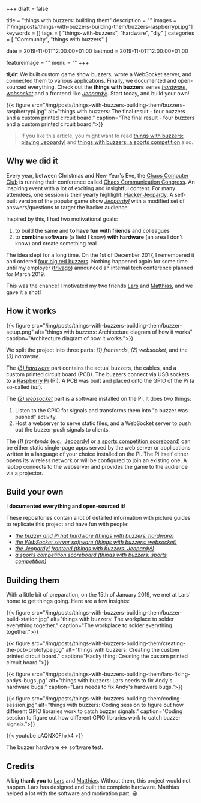 +++
draft = false

title = "things with buzzers: building them"
description = ""
images = ["/img/posts/things-with-buzzers-building-them/buzzers-raspberrypi.jpg"]
keywords = []
tags = [
    "things-with-buzzers",
    "hardware",
    "diy"
]
categories = [
    "Community",
    "things with buzzers"
]

date = 2019-11-01T12:00:00+01:00
lastmod = 2019-11-01T12:00:00+01:00

featureimage = ""
menu = ""
+++

**tl;dr**: We built custom game show buzzers, wrote a WebSocket server, and connected them to various applications.
Finally, we documented and open-sourced everything. Check out the **things with buzzers** series _[hardware](https://github.com/andygrunwald/things-with-buzzers-hardware)_, _[websocket](https://github.com/andygrunwald/things-with-buzzers-websocket)_ and a frontend like _[Jeopardy!](https://github.com/andygrunwald/things-with-buzzers-jeopardy)_.
Start today, and build your own!

<!--more-->

{{< figure src="/img/posts/things-with-buzzers-building-them/buzzers-raspberrypi.jpg" alt="things with buzzers: The final result - four buzzers and a custom printed circuit board." caption="The final result - four buzzers and a custom printed circuit board.">}}

> If you like this article, you might want to read [things with buzzers: playing Jeopardy!](/blog/things-with-buzzers-playing-jeopardy/) and [things with buzzers: a sports competition](/blog/things-with-buzzers-a-sports-competition/) also.

## Why we did it

Every year, between Christmas and New Year's Eve, the [Chaos Computer Club](https://www.ccc.de/en/) is running their conference called [Chaos Communication Congress](https://events.ccc.de/).
An inspiring event with a lot of exciting and insightful content.
For many attendees, one session is their yearly highlight: [Hacker Jeopardy](https://media.ccc.de/search/?q=Hacker+Jeopardy).
A self-built version of the popular game show [_Jeopardy!_](https://en.wikipedia.org/wiki/Jeopardy!) with a modified set of answers/questions to target the hacker audience.

Inspired by this, I had two motivational goals:

1. to build the same and **to have fun with friends** and colleagues
2. to **combine software** (a field I know) **with hardware** (an area I don't know) and create something real

The idea slept for a long time.
On the 1st of December 2017, I remembered it and ordered [four big red buzzers](https://www.amazon.de/Beleuchtete-Druckkn%C3%B6pfe-S%C3%A4ulengang-Maschinen-Betriebene/dp/B07F9W55FX/ref=sr_1_11?__mk_de_DE=%C3%85M%C3%85%C5%BD%C3%95%C3%91&dchild=1&keywords=convex+taster&qid=1624985594&sr=8-11).
Nothing happened again for some time until my employer ([trivago](https://www.trivago.com/)) announced an internal tech conference planned for March 2019.

This was the chance!
I motivated my two friends [Lars](https://twitter.com/derebbe) and [Matthias](https://endler.dev), and we gave it a shot!

## How it works

{{< figure src="/img/posts/things-with-buzzers-building-them/buzzer-setup.png" alt="things with buzzers: Architecture diagram of how it works" caption="Architecture diagram of how it works.">}}

We split the project into three parts: _(1) frontends_, _(2) websocket_, and the _(3) hardware_.

The _[(3) hardware](https://github.com/andygrunwald/things-with-buzzers-hardware)_ part contains the actual buzzers, the cables, and a custom printed circuit board (PCB).
The buzzers connect via USB sockets to a [Raspberry Pi](https://www.raspberrypi.org/) (Pi).
A PCB was built and placed onto the GPIO of the Pi (a so-called _hat_).

The _[(2) websocket](https://github.com/andygrunwald/things-with-buzzers-websocket)_ part is a software installed on the Pi.
It does two things:

1. Listen to the GPIO for signals and transforms them into "a buzzer was pushed" activity.
2. Host a webserver to serve static files, and a WebSocket server to push out the buzzer-push signals to clients.

The _(1) frontends_ (e.g., [Jeopardy!](https://github.com/andygrunwald/things-with-buzzers-jeopardy) or [a sports competition scoreboard](https://github.com/andygrunwald/things-with-buzzers-sports-competition)) can be either static single-page apps served by the web server or applications written in a language of your choice installed on the Pi.
The Pi itself either opens its wireless network or will be configured to join an existing one.
A laptop connects to the webserver and provides the game to the audience via a projector.

## Build your own

I **documented everything and open-sourced it**!

These repositories contain a lot of detailed information with picture guides to replicate this project and have fun with people:

* _[the buzzer and Pi hat hardware (things with buzzers: hardware)](https://github.com/andygrunwald/things-with-buzzers-hardware)_
* _[the WebSocket server software (things with buzzers: websocket)](https://github.com/andygrunwald/things-with-buzzers-websocket)_
* _[the Jeopardy! frontend (things with buzzers: Jeopardy!)](https://github.com/andygrunwald/things-with-buzzers-jeopardy)_
* _[a sports competition scoreboard (things with buzzers: sports competition)](https://github.com/andygrunwald/things-with-buzzers-sports-competition)_

## Building them

With a little bit of preparation, on the 15th of January 2019, we met at Lars' home to get things going.
Here are a few insights:

{{< figure src="/img/posts/things-with-buzzers-building-them/buzzer-build-station.jpg" alt="things with buzzers: The workplace to solder everything together." caption="The workplace to solder everything together.">}}

{{< figure src="/img/posts/things-with-buzzers-building-them/creating-the-pcb-prototype.jpg" alt="things with buzzers: Creating the custom printed circuit board." caption="Hacky thing: Creating the custom printed circuit board.">}}

{{< figure src="/img/posts/things-with-buzzers-building-them/lars-fixing-andys-bugs.jpg" alt="things with buzzers: Lars needs to fix Andy's hardware bugs." caption="Lars needs to fix Andy's hardware bugs.">}}

{{< figure src="/img/posts/things-with-buzzers-building-them/coding-session.jpg" alt="things with buzzers: Coding session to figure out how different GPIO libraries work to catch buzzer signals." caption="Coding session to figure out how different GPIO libraries work to catch buzzer signals.">}}

{{< youtube pAQNX0Fhxk4 >}}
<div class="video-caption">
The buzzer hardware <-> software test.
</div>

## Credits

A big **thank you** to [Lars](https://twitter.com/derebbe) and [Matthias](https://twitter.com/matthiasendler).
Without them, this project would not happen.
Lars has designed and built the complete hardware.
Matthias helped a lot with the software and motivation part. 😀
